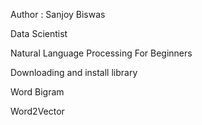 Author : Sanjoy Biswas

Data Scientist


Natural Language Processing For Beginners

Downloading and install library

Word Bigram

Word2Vector
